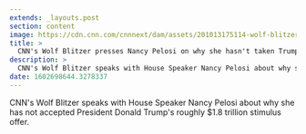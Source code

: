 ```yaml
--- 
extends: _layouts.post 
section: content 
image: https://cdn.cnn.com/cnnnext/dam/assets/201013175114-wolf-blitzer-nancy-pelosi-split-super-tease.jpg 
title: > 
  CNN's Wolf Blitzer presses Nancy Pelosi on why she hasn't taken Trump stimulus deal 
description: > 
  CNN's Wolf Blitzer speaks with House Speaker Nancy Pelosi about why she has not accepted President Donald Trump's roughly $1.8 trillion stimulus offer. 
date: 1602698644.3278337 
--- 
```

CNN's Wolf Blitzer speaks with House Speaker Nancy Pelosi about why she has not accepted President Donald Trump's roughly $1.8 trillion stimulus offer.